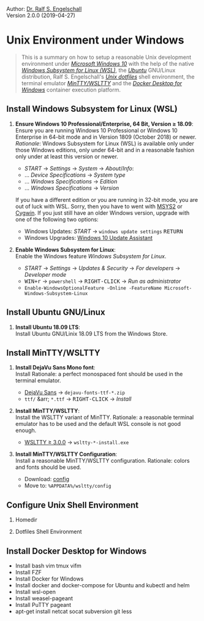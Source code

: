 
Author: [Dr. Ralf S. Engelschall](mailto:rse@engelschall.com)<br/>
Version 2.0.0 (2019-04-27)

# Unix Environment under Windows

> This is a summary on how to setup a reasonable Unix development environment under
> [*Microsoft Windows 10*](https://windows.com) with the help of the
> native [*Windows Subsystem for Linux (WSL)*](blogs.msdn.microsoft.com/wsl/),
> the [*Ubuntu*](https://www.ubuntu.com/) GNU/Linux distribution,
> Ralf S. Engelschall's [*Unix dotfiles*](https://github.com/rse/dotfiles) shell environment,
> the terminal emulator [*MinTTY/WSLTTY*](https://github.com/mintty/wsltty) and
> the [*Docker Desktop for Windows*](https://www.docker.com/products/docker-desktop)
> container execution platform.

## Install Windows Subsystem for Linux (WSL)

1. **Ensure Windows 10 Professional/Enterprise, 64 Bit, Version &ge; 18.09**:<br/>
   Ensure you are running Windows 10 Professional or Windows 10 Enterprise
   in 64-bit mode and in Version 1809 (October 2018) or newer.<br/>
   *Rationale*: Windows Subsystem for Linux (WSL) is available only
   under those Windows editions, only under 64-bit and in a reasonable
   fashion only under at least this version or newer.

   - *START* &rarr; *Settings* &rarr; *System* &rarr; *About*/*Info*:
   - ... *Device Specifications* &rarr; *System type*
   - ... *Windows Specifications* &rarr; *Edition*
   - ... *Windows Specifications* &rarr; *Version*

   If you have a different edition or you are running in 32-bit mode,
   you are out of luck with WSL. Sorry, then you have to went with
   [MSYS2](https://www.msys2.org/) or [Cygwin](https://www.cygwin.com/).
   If you just still have an older Windows version, upgrade with one of the following
   two options:

   - Windows Updates: *START* &rarr; `windows update settings` <kbd>RETURN</kbd>
   - Windows Upgrades: [Windows 10 Update Assistant](https://www.microsoft.com/software-download/windows10)

2. **Enable Windows Subsystem for Linux**:<br/>
   Enable the Windows feature *Windows Subsystem for Linux*.

   - *START* &rarr; *Settings* &rarr; *Updates & Security* &rarr; *For developers* &rarr; *Developer mode*
   - <kbd>WIN+r</kbd> &rarr; `powershell` &rarr; <kbd>RIGHT-CLICK</kbd> &rarr; *Run as administrator*
   - `Enable-WindowsOptionalFeature -Online -FeatureName Microsoft-Windows-Subsystem-Linux`

## Install Ubuntu GNU/Linux

1. **Install Ubuntu 18.09 LTS**:<br/>
   Install Ubuntu GNU/Linix 18.09 LTS from the Windows Store.

## Install MinTTY/WSLTTY

1. **Install DejaVu Sans Mono font**:<br/>
   Install
   Rationale: a perfect monospaced font should be used in the terminal emulator.

   - [DejaVu Sans](https://dejavu-fonts.github.io/Download.html) &rarr; `dejavu-fonts-ttf-*.zip`
   - `ttf/` &arr; `*.ttf` &rarr; <kbd>RIGHT-CLICK</kbd> &rarr; *Install*

2. **Install MinTTY/WSLTTY**:<br/>
   Install the WSLTTY variant of MinTTY.
   Rationale: a reasonable terminal emulator has to be used and the default WSL console is not good enough.

   - [WSLTTY &ge; 3.0.0](https://github.com/mintty/wsltty/releases) &rarr; `wsltty-*-install.exe`

3. **Install MinTTY/WSLTTY Configuration**:<br/>
   Install a reasonable MinTTY/WSLTTY configuration.
   Rationale: colors and fonts should be used.
   
   - Download: [config](https://raw.githubusercontent.com/rse/mintty-config/master/config)
   - Move to: `%APPDATA%/wsltty/config`

## Configure Unix Shell Environment

1. Homedir

1. Dotfiles Shell Environment

## Install Docker Desktop for Windows

-	Install bash vim tmux vifm
-	Install FZF
-	Install Docker for Windows
-	Install docker and docker-compose for Ubuntu and kubectl and helm
-	Install wsl-open
-	Install weasel-pageant
-	Install PuTTY pageant
-	apt-get install netcat socat subversion git less

